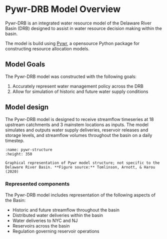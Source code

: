 # Pywr-DRB Model Overview

Pywr-DRB is an integrated water resource model of the Delaware River Basin (DRB) designed to assist in water resource decision making within the basin.

The model is build using [Pywr](https://pywr.github.io/pywr/index.html), a opensource Python package for constructing resource allocation models.

## Model Goals

The Pywr-DRB model was constructed with the following goals:

1. Accurately represent water management policy across the DRB
2. Allow for simulation of historic and future water supply conditions


## Model design

The Pywr-DRB model is designed to receive streamflow timeseries at 18 upstream catchments and 3 mainstem locations as inputs. The model simulates and outputs water supply deliveries, reservoir releases and storage levels, and streamflow volumes throughout the basin on a daily timestep.


```{figure} ../../images/pywr_structure.jpg
:name: pywr-structure
:height: 350

Graphical representation of Pywr model structure; not specific to the Delaware River Basin. **Figure source:** Tomlinson, Arnott, & Harou (2020)
```

### Represented components

The Pywr-DRB model includes representation of the following aspects of the Basin:

- Historic and future streamflow throughout the basin
- Distributed water deliveries within the basin
- Water deliveries to NYC and NJ
- Reservoirs across the basin
- Regulation governing reservoir operations

